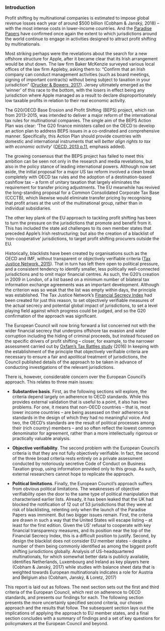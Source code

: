 ### Introduction

Profit shifting by multinational companies is estimated to impose global revenue losses each year of around $500 billion (Cobham & Janský, 2018) – with the most intense costs in lower-income countries. And the [Paradise Papers](https://www.icij.org/investigations/paradise-papers/) have confirmed once again the extent to which jurisdictions around the world continue to engage in activities designed to attract profit shifting by multinationals.

Most striking perhaps were the revelations about the search for a new offshore structure for Apple, after it became clear that its Irish arrangement would be shut down. The law firm Baker McKenzie surveyed various local offices of the law firm Appleby, asking them to: “Confirm that an Irish company can conduct management activities (such as board meetings, signing of important contracts) without being subject to taxation in your jurisdiction” ([Drucker & Bowers, 2017](https://www.nytimes.com/2017/11/06/world/apple-taxes-jersey.html)). Jersey ultimately emerged as the ‘winner’ of this race to the bottom, with the losers in effect being any jurisdiction where Apple managed as a result to declare disproportionately low taxable profits in relation to their real economic activity.

The G20/OECD Base Erosion and Profit Shifting (BEPS) project, which ran from 2013-2015, was intended to deliver a major reform of the international tax rules for multinational companies. The single aim of the BEPS Action Plan was clear: ‘The G20 finance ministers called on the OECD to develop an action plan to address BEPS issues in a co-ordinated and comprehensive manner. Specifically, this Action Plan should provide countries with domestic and international instruments that will *better align rights to tax with economic activity*’ ([OECD, 2013 p.11](http://www.oecd-ilibrary.org/taxation/action-plan-on-base-erosion-and-profit-shifting_9789264202719-en), emphasis added).

The growing consensus that the BEPS project has failed to meet this ambition can be seen not only in the research and media revelations, but also in the policy stance of leading international powers. Although now set aside, the initial proposal for a major US tax reform involved a clean break completely with OECD tax rules and the adoption of a destination-based cashflow tax – a form of unitary taxation that largely eliminates the requirement for transfer pricing adjustments. The EU meanwhile has revived the long-standing proposal for a Common Consolidated Corporate Tax Base (CCCTB), which likewise would eliminate transfer pricing by recognising that profit arises at the unit of the multinational group, rather than in individual subsidiaries.

The other key plank of the EU approach to tackling profit shifting has been to turn the pressure on the jurisdictions that promote and benefit from it. This has included the state aid challenges to its own member states that preceded Apple’s Irish restructuring; but also the creation of a blacklist of ‘non-cooperative’ jurisdictions, to target profit shifting procurers outside the EU.

Historically, blacklists have been created by organisations such as the OECD and IMF, without transparent or objectively verifiable criteria ([Tax Justice Network, 2015](http://www.financialsecrecyindex.com)). That in turn has left them open to political pressure, and a consistent tendency to identify smaller, less politically well-connected jurisdictions and to omit major financial centres. As such, the G20’s creation in 2009 in London, of a list based on a minimum number of bilateral tax information exchange agreements was an important development. Although the criterion was so weak that the list was empty within days, the principle was established. The Tax Justice Network’s [Financial Secrecy Index](http://www.financialsecrecyindex.com/) had been created for just this reason, to set objectively verifiable measures of the actual secrecy and potential global impact of jurisdictions, to set a level playing field against which progress could be judged, and so the G20 confirmation of the approach was significant.

The European Council will now bring forward a list concerned not with the wider financial secrecy that underpins offshore tax evasion and wider corruption including the hiding of criminal proceeds, but instead focused on the specific drivers of profit shifting – closer, for example, to the narrower assessment carried out by [Oxfam’s Tax Battles study](https://www.oxfam.org/en/research/tax-battles-dangerous-global-race-bottom-corporate-tax) (2016) In keeping with the establishment of the principle that objectively verifiable criteria are necessary to ensure a fair and apolitical treatment of jurisdictions, the Council published details of the approach to be taken in advance of conducting investigations of the relevant jurisdictions.

There is, however, considerable concern over the European Council’s approach. This relates to three main issues:

* **Substantive basis**.
First, as the following sections will explore, the criteria depend largely on adherence to OECD standards. While this provides external validation that is useful to a point, it also has two problems. For one, it means that non-OECD countries – that is, most lower income countries – are being assessed on their adherence to standards in the design of which they had no meaningful voice. And two, the OECD’s standards are the result of political processes among their (rich country) members – and so often reflect the lowest common denominator for agreement, rather than a more intellectually rigorous or practically valuable analysis.

*	**Objective verifiability**.
The second problem with the European Council’s criteria is that they are not fully objectively verifiable. In fact, the second of the three broad criteria rests entirely on a private assessment conducted by notoriously secretive Code of Conduct on Business Taxation group, using information provided only to this group. As such, external researchers cannot hope to replicate the approach.

* **Political limitations**.
Finally, the European Council’s approach suffers from obvious political limitations. The weaknesses of objective verifiability open the door to the same type of political manipulation that characterised earlier lists. Already, it has been leaked that the UK had blocked the notification of 12 out of 53 jurisdictions that they were at risk of blacklisting, relenting only when the launch of the Paradise Papers was imminent. But two bigger issues remain. First, the criteria are drawn in such a way that the United States will escape listing – at least for the first edition. Given the US’ refusal to cooperate with key financial transparency measures, and its position near the top of the Financial Secrecy Index, this is a difficult position to justify. Second, by design the blacklist does not consider EU member states – despite a number of them being commonly identified as among the biggest profit shifting jurisdictions globally. Analysis of US-headquartered multinationals, for which somewhat better data is publicly available, identifies Netherlands, Luxembourg and Ireland as key players here (Cobham & Janský, 2017) while studies with balance sheet data that is weighted towards European multinationals indicates a role for Austria and Belgium also (Cobham, Janský, & Loretz, 2017)

This report is laid out as follows. The next section sets out the first and third criteria of the European Council, which rest on adherence to OECD standards, and presents our findings for each. The following section presents the more uncertainly specified second criteria, our chosen approach and the results that follow. The subsequent section lays out the implications of applying the approach to EU member states, and a final section concludes with a summary of findings and a set of key questions for policymakers at the European Council and beyond.
